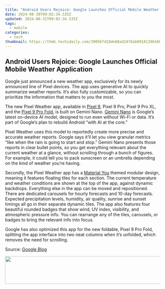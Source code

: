 ```yaml
---
title: "Android Users Rejoice: Google Launches Official Mobile Weather Application"
date: 2024-08-30T09:02:34.535Z
updated: 2024-08-31T09:02:34.535Z
tags:
  - mobile
categories:
  - tech
thumbnail: https://thmb.techidaily.com/39056fd18de68ad167dab8918139616b0085a3cc76b52ba12d66889ac85fb462.jpg
---
```


## Android Users Rejoice: Google Launches Official Mobile Weather Application

Google just announced a new weather app, exclusively for its newly announced line of Pixel devices. The app uses generative AI to quickly summarize weather reports. It’s also fully customizable, so you can prioritize the information that matters to you the most.

 The new Pixel Weather app, available in [Pixel 9](https://hardware-updates.techidaily.com/1722964871657-install-logitechs-high-performance-g29-driving-force-racing-wheel-on-your-pc-driver-support-for-win7-8-and-10/), Pixel 9 Pro, Pixel 9 Pro XL, and the [Pixel 9 Pro Fold](https://android-location-track.techidaily.com/in-2024-top-5-car-locator-apps-for-poco-x6-pro-drfone-by-drfone-virtual-android/), is built on Gemini Nano. [Gemini Nano](https://some-approaches.techidaily.com/supercharge-your-screens-with-video-enhancer-v22-for-2024/) is Google’s latest on-device AI model, designed to run even without Wi-Fi or data. It’s part of Google’s plan to rebuild Android “with AI at the core.”

 Pixel Weather uses this model to reportedly create more precise and accurate weather reports. Google says it’ll let you view granular metrics “like when the rain is going to start and stop.” Gemini Nano presents those reports in clear bullet points, so you get everything relevant about the current weather at a glance, without scrolling through a bunch of figures. For example, it could tell you to pack sunscreen or an umbrella depending on the kind of weather you’re having.

 Secondly, the Pixel Weather app has a [Material You](https://fox-info.techidaily.com/new-perfect-shots-essential-photography-edits/) themed modular design, meaning it features floating tiles for each section. The current temperature and weather conditions are shown at the top of the app, against dynamic backdrops. Everything else in the app can be moved and repositioned. There are dedicated carousels for hourly forecasts and 10-day forecasts. Expected precipitation levels, humidity, air quality, sunrise and sunset timings all go in their separate dynamic tiles. The app also features four beautiful rounded badges that show wind, UV index, visibility, and atmospheric pressure info. You can rearrange any of the tiles, carousels, or badges to bring the relevant info into focus.

 Google has also optimized this app for the new foldable, Pixel 9 Pro Fold, splitting the app interface into two neat columns when it’s unfolded, which removes the need for scrolling.

 Source: [Google Blog](https://blog.google/products/pixel/google-pixel-9-new-ai-features/)

<ins class="adsbygoogle"
     style="display:block"
     data-ad-format="autorelaxed"
     data-ad-client="ca-pub-7571918770474297"
     data-ad-slot="1223367746"></ins>



<ins class="adsbygoogle"
     style="display:block"
     data-ad-client="ca-pub-7571918770474297"
     data-ad-slot="8358498916"
     data-ad-format="auto"
     data-full-width-responsive="true"></ins>



<!-- affiliate ads begin -->
<a href="https://arkmc.pxf.io/c/5597632/427477/5172" target="_top" id="427477"><img src="//a.impactradius-go.com/display-ad/5172-427477" border="0" alt="" width="728" height="90"/></a><img height="0" width="0" src="https://arkmc.pxf.io/i/5597632/427477/5172" style="position:absolute;visibility:hidden;" border="0" />
<!-- affiliate ads end -->